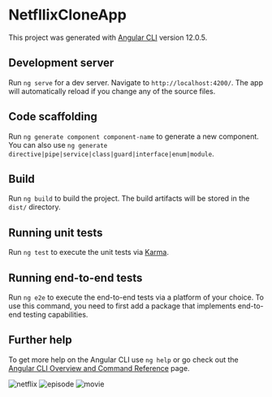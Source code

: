 
# NetfllixCloneApp

This project was generated with [Angular CLI](https://github.com/angular/angular-cli) version 12.0.5.

## Development server

Run `ng serve` for a dev server. Navigate to `http://localhost:4200/`. The app will automatically reload if you change any of the source files.

## Code scaffolding

Run `ng generate component component-name` to generate a new component. You can also use `ng generate directive|pipe|service|class|guard|interface|enum|module`.

## Build

Run `ng build` to build the project. The build artifacts will be stored in the `dist/` directory.

## Running unit tests

Run `ng test` to execute the unit tests via [Karma](https://karma-runner.github.io).

## Running end-to-end tests

Run `ng e2e` to execute the end-to-end tests via a platform of your choice. To use this command, you need to first add a package that implements end-to-end testing capabilities.

## Further help

To get more help on the Angular CLI use `ng help` or go check out the [Angular CLI Overview and Command Reference](https://angular.io/cli) page.

![netflix](https://user-images.githubusercontent.com/50530648/152591109-66cf17f5-244a-440c-9eca-a33af21e7211.png)
![episode](https://user-images.githubusercontent.com/50530648/152592643-99fda697-40d8-4a00-a147-38a65b979627.png)
![movie](https://user-images.githubusercontent.com/50530648/152592759-47c9ad43-f57d-444c-a0b3-8e3185db62cf.png)

